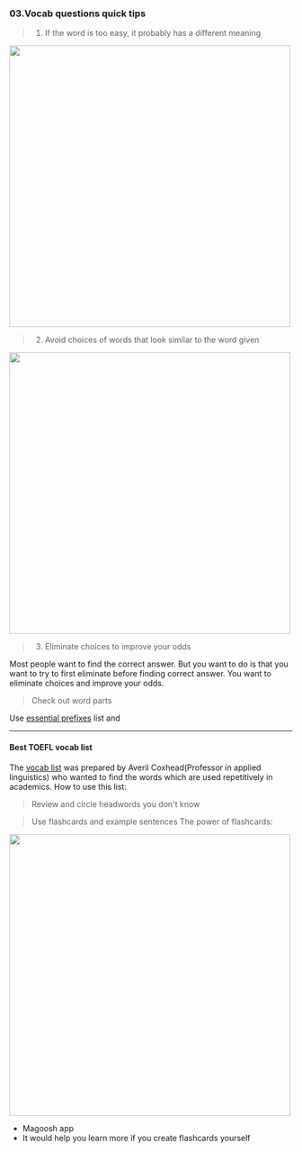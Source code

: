 ### 03.Vocab questions quick tips

> 1. If the word is too easy, it probably has a different meaning

<img src="https://user-images.githubusercontent.com/12064832/203453393-19c1d061-c59b-4b18-9afc-c88322e19dba.png" width=500 />

> 2. Avoid choices of words that look similar to the word given

<img src="https://user-images.githubusercontent.com/12064832/203453442-36fdf479-086b-4cf9-a913-c8c028e5fefa.png" width=500 />

> 3. Eliminate choices to improve your odds

Most people want to find the correct answer.
But you want to do is that you want to try to first eliminate before finding correct answer.
You want to eliminate choices and improve your odds.

> Check out word parts

Use [essential prefixes](https://github.com/napsterhopes/English_Competency/blob/main/TOEFL/01.Reading_Section/Essential%2BWord%2BParts%2BList.pdf) list and 

---

#### Best TOEFL vocab list

The [vocab list](https://github.com/napsterhopes/English_Competency/blob/main/TOEFL/01.Reading_Section/The%2BUltimate%2BTOEFL%2BVocabulary%2BList.pdf) was prepared by Averil Coxhead(Professor in applied linguistics) who wanted to find the words which are used repetitively in academics.
How to use this list:

> Review and circle headwords you don't know

> Use flashcards and example sentences
The power of flashcards:
<img src="https://user-images.githubusercontent.com/12064832/203455232-929d5370-0e6a-4b43-8659-5b825a6a5164.png" width=500 />

- Magoosh app
- It would help you learn more if you create flashcards yourself

